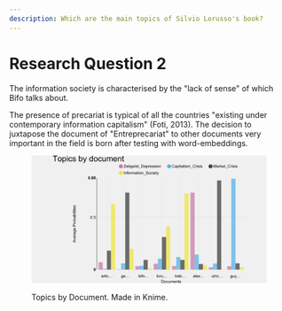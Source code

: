```yaml
---
description: Which are the main topics of Silvio Lorusso's book?
---
```


# Research Question 2

The information society is characterised by the "lack of sense" of which Bifo talks about.&#x20;

The presence of precariat is typical of all the countries "existing under contemporary information capitalism" (Foti, 2013).  The decision to juxtapose the document of "Entreprecariat" to other documents very important in the field is born after testing with word-embeddings.

<figure><img src=".gitbook/assets/Topics by Document.JPG"><figcaption><p>Topics by Document. Made in Knime.</p></figcaption></figure>
